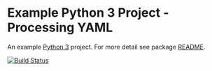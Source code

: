 # Example Python 3 Project - Processing YAML

An example [Python 3](https://docs.python.org/3/) project. For more detail see
package [README](./README.rst).

[![Build Status](https://dev.azure.com/frankhjung/python/_apis/build/status/frankhjung.python-yaml?branchName=master)](https://dev.azure.com/frankhjung/python/_build/latest?definitionId=4&branchName=master)
